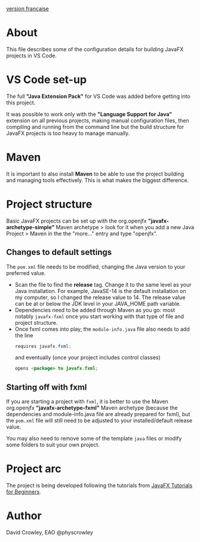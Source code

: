 [version française](LISMOI.md)

# About
This file describes some of the configuration details for building JavaFX projects in VS Code.

# VS Code set-up
The full **"Java Extension Pack"** for VS Code was added before getting into this project.

It was possible to work only with the **"Language Support for Java"** extension on all previous projects, making manual configuration files, then compiling and running from the command line but the build structure for JavaFX projects is too heavy to manage manually.

# Maven
It is important to also install **Maven** to be able to use the project building and managing tools effectively. This is what makes the biggest difference.

# Project structure
Basic JavaFX projects can be set up with the org.openjfx **"javafx-archetype-simple"** Maven archetype > look for it when you add a new Java Project > Maven in the the "more..." entry and type "openjfx".

## Changes to default settings
The `pom.xml` file needs to be modified, changing the Java version to your preferred value.
*  Scan the file to find the **release** tag. Change it to the same level as your Java installation. For example, JavaSE-14 is the default installation on my computer, so I changed the release value to 14. The release value can be at or below the JDK level in your JAVA_HOME path variable.
* Dependencies need to be added through Maven as you go: most notably `javafx-fxml` once you start working with that type of file and project structure.
* Once fxml comes into play, the `module-info.java` file also needs to add the line
    ```java
    requires javafx.fxml;
    ```
    and eventually (once your project includes control classes)
    ```java
    opens <package> to javafx.fxml;
    ```

## Starting off with fxml
If you are starting a project with `fxml`, it is better to use the Maven org.openjfx **"javafx-archetype-fxml"** Maven archetype (because the dependencies and module-info.java file are already prepared for fxml), but the `pom.xml` file will still need to be adjusted to your installed/default release value.

You may also need to remove some of the template `java` files or modify some folders to suit your own project.

# Project arc
The project is being developed following the tutorials from [JavaFX Tutorials for Beginners](https://www.youtube.com/watch?v=Q_1cZYoGoYM&list=PLS1QulWo1RIaUGP446_pWLgTZPiFizEMq).

# Author
David Crowley, EAO
@physcrowley